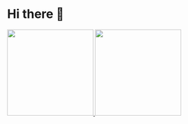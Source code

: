 <!--
**niksyarul/niksyarul** is a ✨ _special_ ✨ repository because its `README.md` (this file) appears on your GitHub profile.
-->
# Hi there 👋

<a href="https://github.com/niksyarul">
  <img src='https://github-readme-stats.vercel.app/api?username=niksyarul&show_icons=true&theme=apprentice&include_all_commits=true&count_private=true' height="200"></img>
</a>
<a href="https://github.com/niksyarul">
  <img src='https://github-readme-stats.vercel.app/api/top-langs/?username=niksyarul&langs_count=3&theme=apprentice' height="200"></img>
</a>
